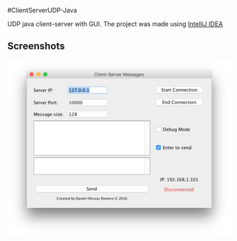 #ClientServerUDP-Java

UDP java client-server with GUI. The project was made using [IntelliJ IDEA](https://www.jetbrains.com/idea/)

Screenshots
----
![Screenshot](Screnshot.png)